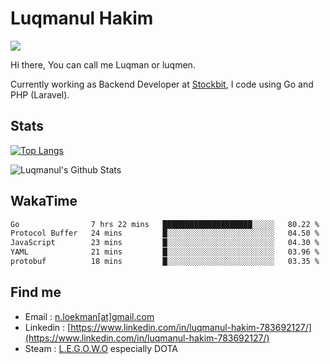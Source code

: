 
# Luqmanul Hakim

![](https://komarev.com/ghpvc/?username=luqman-v1)

Hi there, You can call me Luqman or luqmen.

Currently working as Backend Developer at [Stockbit](https://stockbit.com/), I code using Go and PHP (Laravel).
## Stats

[![Top Langs](https://github-readme-stats.vercel.app/api/top-langs/?username=luqman-v1&layout=compact)](https://github.com/anuraghazra/github-readme-stats)

![Luqmanul's Github Stats](https://github-readme-stats.vercel.app/api?username=luqman-v1&show_icons=true)


## WakaTime 

<!--START_SECTION:waka-->

```txt
Go                7 hrs 22 mins   ████████████████████░░░░░   80.22 %
Protocol Buffer   24 mins         █░░░░░░░░░░░░░░░░░░░░░░░░   04.50 %
JavaScript        23 mins         █░░░░░░░░░░░░░░░░░░░░░░░░   04.30 %
YAML              21 mins         █░░░░░░░░░░░░░░░░░░░░░░░░   03.96 %
protobuf          18 mins         █░░░░░░░░░░░░░░░░░░░░░░░░   03.35 %
```

<!--END_SECTION:waka-->


## Find me 

- Email : [n.loekman[at]gmail.com](mailto:n.loekman@gmail.com)
- Linkedin : [https://www.linkedin.com/in/luqmanul-hakim-783692127/](https://www.linkedin.com/in/luqmanul-hakim-783692127/)
- Steam : [L.E.G.O.W.O](https://steamcommunity.com/id/fuukmans) especially DOTA


